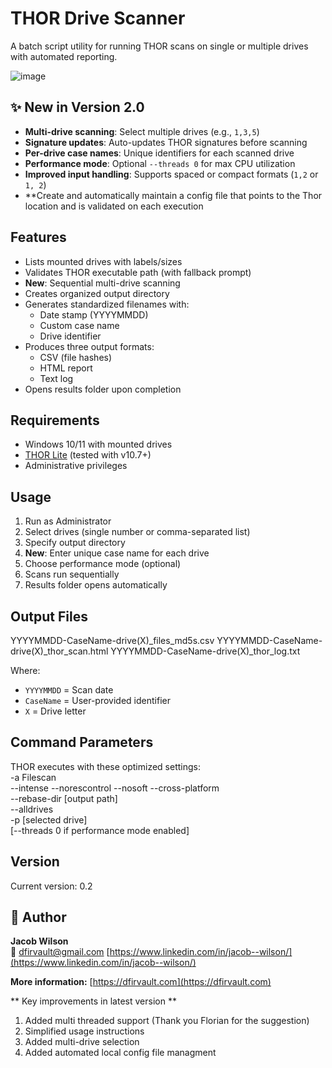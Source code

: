 # THOR Drive Scanner 

A batch script utility for running THOR scans on single or multiple drives with automated reporting.

![image](https://github.com/user-attachments/assets/000c818f-7925-4b46-8dcc-d40b7ba31e18)


## ✨ New in Version 2.0
- **Multi-drive scanning**: Select multiple drives (e.g., `1,3,5`)
- **Signature updates**: Auto-updates THOR signatures before scanning
- **Per-drive case names**: Unique identifiers for each scanned drive
- **Performance mode**: Optional `--threads 0` for max CPU utilization
- **Improved input handling**: Supports spaced or compact formats (`1,2` or `1, 2`)
- **Create and automatically maintain a config file that points to the Thor location and is validated on each execution

## Features

- Lists mounted drives with labels/sizes  
- Validates THOR executable path (with fallback prompt)  
- **New**: Sequential multi-drive scanning  
- Creates organized output directory  
- Generates standardized filenames with:
  - Date stamp (YYYYMMDD)  
  - Custom case name  
  - Drive identifier  
- Produces three output formats:
  - CSV (file hashes)  
  - HTML report  
  - Text log  
- Opens results folder upon completion  

## Requirements

- Windows 10/11 with mounted drives  
- [THOR Lite](https://www.nextron-systems.com/thor-lite/) (tested with v10.7+)  
- Administrative privileges  

## Usage

1. Run as Administrator  
2. Select drives (single number or comma-separated list)  
3. Specify output directory  
4. **New**: Enter unique case name for each drive  
5. Choose performance mode (optional)  
6. Scans run sequentially  
7. Results folder opens automatically  

## Output Files
YYYYMMDD-CaseName-drive(X)_files_md5s.csv
YYYYMMDD-CaseName-drive(X)_thor_scan.html
YYYYMMDD-CaseName-drive(X)_thor_log.txt

Where:  
- `YYYYMMDD` = Scan date  
- `CaseName` = User-provided identifier  
- `X` = Drive letter  

## Command Parameters

THOR executes with these optimized settings:  
  -a Filescan  
  --intense --norescontrol --nosoft --cross-platform  
  --rebase-dir [output path]  
  --alldrives  
  -p [selected drive]  
  [--threads 0 if performance mode enabled]  

## Version

Current version: 0.2

## 👤 Author

**Jacob Wilson**  
📧 dfirvault@gmail.com
[https://www.linkedin.com/in/jacob--wilson/](https://www.linkedin.com/in/jacob--wilson/)

**More information:**
[https://dfirvault.com](https://dfirvault.com)

** Key improvements in latest version **
1. Added multi threaded support (Thank you Florian for the suggestion)
2. Simplified usage instructions
3. Added multi-drive selection
4. Added automated local config file managment
